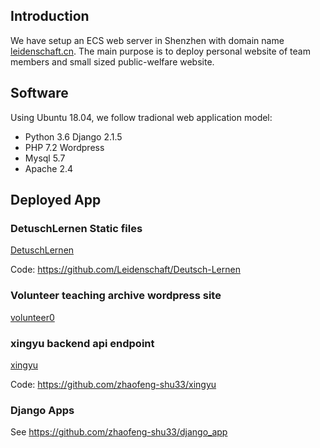 ## Introduction
We have setup an ECS web server in Shenzhen with domain name [leidenschaft.cn](leidenschaft.cn). The main purpose is to deploy personal website
of team members and small sized public-welfare website.

## Software
Using Ubuntu 18.04, we follow tradional web application model:
* Python 3.6 Django 2.1.5
* PHP 7.2 Wordpress
* Mysql 5.7
* Apache 2.4

## Deployed App

### DetuschLernen Static files
[DetuschLernen](http://leidenschaft.cn/django/static/index.html)

Code: https://github.com/Leidenschaft/Deutsch-Lernen

### Volunteer teaching archive wordpress site
[volunteer0](http://leidenschaft.cn/volunteer0)

### xingyu backend api endpoint
[xingyu](https://www.leidenschaft.cn/xingyu)

Code: https://github.com/zhaofeng-shu33/xingyu

### Django Apps
See https://github.com/zhaofeng-shu33/django_app
